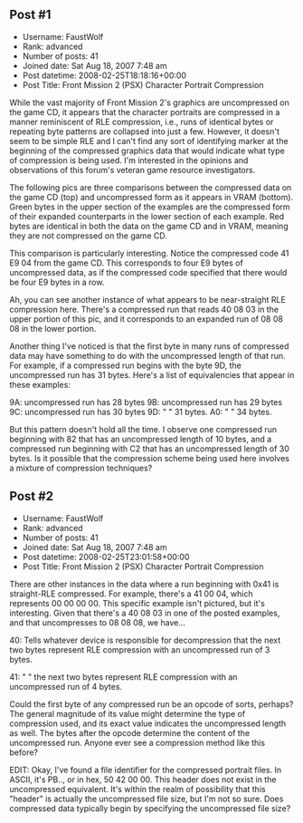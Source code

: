 ## Post #1
- Username: FaustWolf
- Rank: advanced
- Number of posts: 41
- Joined date: Sat Aug 18, 2007 7:48 am
- Post datetime: 2008-02-25T18:18:16+00:00
- Post Title: Front Mission 2 (PSX) Character Portrait Compression

While the vast majority of Front Mission 2's graphics are uncompressed on the game CD, it appears that the character portraits are compressed in a manner reminiscent of RLE compression, i.e., runs of identical bytes or repeating byte patterns are collapsed into just a few. However, it doesn't seem to be simple RLE and I can't find any sort of identifying marker at the beginning of the compressed graphics data that would indicate what type of compression is being used. I'm interested in the opinions and observations of this forum's veteran game resource investigators.

The following pics are three comparisons between the compressed data on the game CD (top) and uncompressed form as it appears in VRAM (bottom). Green bytes in the upper section of the examples are the compressed form of their expanded counterparts in the lower section of each example. Red bytes are identical in both the data on the game CD and in VRAM, meaning they are not compressed on the game CD.

[](http://imageshack.us)

[](http://imageshack.us)
This comparison is particularly interesting. Notice the compressed code 41 E9 04 from the game CD. This corresponds to four E9 bytes of uncompressed data, as if the compressed code specified that there would be four E9 bytes in a row.

[](http://imageshack.us)
Ah, you can see another instance of what appears to be near-straight RLE compression here. There's a compressed run that reads 40 08 03 in the upper portion of this pic, and it corresponds to an expanded run of 08 08 08 in the lower portion.

Another thing I've noticed is that the first byte in many runs of compressed data may have something to do with the uncompressed length of that run. For example, if a compressed run begins with the byte 9D, the uncompressed run has 31 bytes. Here's a list of equivalencies that appear in these examples:

9A: uncompressed run has 28 bytes
9B: uncompressed run has 29 bytes
9C: uncompressed run has 30 bytes
9D: " " 31 bytes.
A0: " " 34 bytes.

But this pattern doesn't hold all the time. I observe one compressed run beginning with 82 that has an uncompressed length of 10 bytes, and a compressed run beginning with C2 that has an uncompressed length of 30 bytes. Is it possible that the compression scheme being used here involves a mixture of compression techniques?
## Post #2
- Username: FaustWolf
- Rank: advanced
- Number of posts: 41
- Joined date: Sat Aug 18, 2007 7:48 am
- Post datetime: 2008-02-25T23:01:58+00:00
- Post Title: Front Mission 2 (PSX) Character Portrait Compression

There are other instances in the data where a run beginning with 0x41 is straight-RLE compressed. For example, there's a 41 00 04, which represents 00 00 00 00. This specific example isn't pictured, but it's interesting. Given that there's a 40 08 03 in one of the posted examples, and that uncompresses to 08 08 08, we have...

40: Tells whatever device is responsible for decompression that the next two bytes represent RLE compression with an uncompressed run of 3 bytes.

41: " " the next two bytes represent RLE compression with an uncompressed run of 4 bytes.

Could the first byte of any compressed run be an opcode of sorts, perhaps? The general magnitude of its value might determine the type of compression used, and its exact value indicates the uncompressed length as well. The bytes after the opcode determine the content of the uncompressed run. Anyone ever see a compression method like this before?

EDIT: Okay, I've found a file identifier for the compressed portrait files. In ASCII, it's PB.., or in hex, 50 42 00 00. This header does not exist in the uncompressed equivalent. It's within the realm of possibility that this "header" is actually the uncompressed file size, but I'm not so sure. Does compressed data typically begin by specifying the uncompressed file size?
